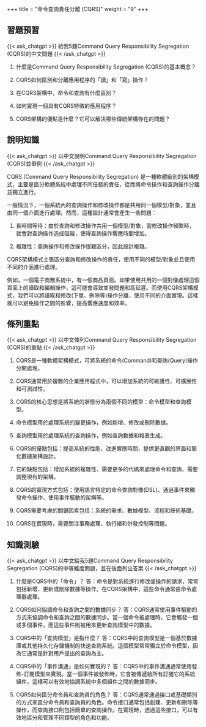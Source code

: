+++
title = "命令查詢責任分離 (CQRS)"
weight = "9"
+++
## 習題預習
{{< ask_chatgpt >}}
給我5題Command Query Responsibility Segregation (CQRS)的中文問題
{{< /ask_chatgpt >}}



1. 什麼是Command Query Responsibility Segregation (CQRS)的基本概念？

2. CQRS如何區別和分離應用程序的「讀」和「寫」操作？

3. 在CQRS架構中，命令和查詢有什麼區別？

4. 如何實現一個具有CQRS特徵的應用程序？

5. CQRS架構的優點是什麼？它可以解決哪些傳統架構存在的問題？   

## 說明知識
{{< ask_chatgpt >}}
以中文說明Command Query Responsibility Segregation (CQRS)並舉例
{{< /ask_chatgpt >}}



CQRS (Command Query Responsibility Segregation) 是一種軟體級別的架構模式，主要是區分軟體系統中處理不同任務的責任，從而將命令操作和查詢操作分離並獨立進行。

一般情況下，一個系統內的查詢操作和修改操作都是共用同一個模型/對象，並且由同一個介面進行處理。然而，這種設計通常會產生一些問題：

1. 長時間等待：由於查詢和修改操作共用一個模型/對象，當修改操作頻繁時，就會對查詢操作造成阻礙，使得查詢操作響應時間增加。

2. 複雜性：查詢操作和修改操作很難區分，因此設計複雜。

CQRS架構模式主張區分查詢和修改操作的責任，使用不同的模型/對象並且使用不同的介面進行處理。 

例如，一個電子商務系統中，有一個商品頁面。如果使用共用的一個對像處理這個頁面上的讀取和編輯操作，這可能會導致並發問題和高延遲。而使用CQRS架構模式，我們可以將讀取和修改(下單、刪除等)操作分離，使用不同的介面實現。這樣就可以避免操作之間的影響，提高響應速度和效率。   

## 條列重點
{{< ask_chatgpt >}}
以中文條列Command Query Responsibility Segregation (CQRS)的重點
{{< /ask_chatgpt >}}



1. CQRS是一種軟體架構模式，可將系統的命令(Command)和查詢(Query)操作分開處理。

2. CQRS通常用於複雜的企業應用程式中，可以增加系統的可維護性、可擴展性和可測試性。

3. CQRS的核心思想是將系統的狀態分為兩個不同的模型：命令模型和查詢模型。

4. 命令模型用於處理系統的變更操作，例如新增、修改或刪除數據。

5. 查詢模型用於處理系統的查詢操作，例如查詢數據和報表生成。

6. CQRS的優點包括：提高系統的性能、改進響應時間、提供更直觀的界面和簡化數據架構設計。

7. 它的缺點包括：增加系統的複雜性、需要更多的代碼來處理命令和查詢、需要調整現有的架構。

8. CQRS的實現方式包括：使用語言特定的命令查詢對像(DSL)、通過事件來觸發命令操作、使用事件驅動的架構等。

9. CQRS需要考慮的關鍵因素包括：系統的需求、數據模型、流程和技術基礎。

10. CQRS在實現時，需要關注事務處理、執行緒和併發控制等問題。   

## 知識測驗
{{< ask_chatgpt >}}
以中文給我5題Command Query Responsibility Segregation (CQRS)的中等難度問題，並在後面列出答案
{{< /ask_chatgpt >}}



1. 什麼是CQRS中的「命令」？
答：命令是對系統進行修改或操作的請求，常常包括新增、更新或刪除數據等操作。在CQRS架構中，這些命令通常由命令處理器處理。

2. CQRS如何協調命令和查詢之間的數據同步？
答：CQRS通常使用事件驅動的方式來協調命令和查詢之間的數據同步。當一個命令被處理時，它會觸發一個或多個事件，而這些事件則被用來更新查詢模型中的數據。

3. CQRS中的「查詢模型」是指什麼？
答：CQRS中的查詢模型是一個基於數據庫或其他持久化存儲機制的快速查詢系統。這個模型常常獨立於命令模型，因為它通常是針對用戶提出的查詢為主。

4. CQRS中的「事件溝通」是如何實現的？
答：CQRS中的事件溝通通常使用發佈-訂閱模型來實現。當一個事件被發佈時，它會被傳遞給所有訂閱它的系統組件，這樣可以有效地協調系統中多個組件之間的數據同步。

5. CQRS如何區分命令員和查詢員的角色？
答：CQRS通常通過接口或基礎類別的方式來區分命令員和查詢員的角色。命令接口通常包括創建、更新和刪除等操作，而查詢接口則包括簡單的查詢操作。在實現時，透過這些接口，可以有效地區分和管理不同類型的角色和功能。   


